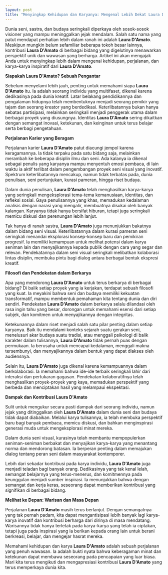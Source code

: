 ```yaml
---
layout: post
title: "Menyingkap Kehidupan dan Karyanya: Mengenal Lebih Dekat Laura D'Amato"
---
```


Dunia seni, sastra, dan budaya seringkali diperkaya oleh sosok-sosok visioner yang mampu meninggalkan jejak mendalam. Salah satu nama yang patut mendapat perhatian lebih dalam ranah ini adalah **Laura D'Amato**. Meskipun mungkin belum sefamiliar beberapa tokoh besar lainnya, kontribusi **Laura D'Amato** di berbagai bidang yang digelutinya menawarkan perspektif unik dan wawasan yang berharga. Artikel ini akan mengajak Anda untuk menyingkap lebih dalam mengenai kehidupan, perjalanan, dan karya-karya inspiratif dari **Laura D'Amato**.

**Siapakah Laura D'Amato? Sebuah Pengantar**

Sebelum menyelami lebih jauh, penting untuk memahami siapa **Laura D'Amato** itu. Ia adalah seorang individu yang multifaset, dikenal karena dedikasinya pada dunia kreatif. Latar belakang pendidikannya dan pengalaman hidupnya telah membentuknya menjadi seorang pemikir yang tajam dan seorang kreator yang berdedikasi. Keterlibatannya bukan hanya sebatas partisipasi, melainkan seringkali menjadi penggerak utama dalam berbagai proyek yang diusungnya. Identitas **Laura D'Amato** sering dikaitkan dengan semangat inovasi, ketekunan, dan keinginan untuk terus belajar serta berbagi pengetahuan.

**Perjalanan Karier yang Beragam**

Perjalanan karier **Laura D'Amato** patut diacungi jempol karena keragamannya. Ia tidak terpaku pada satu bidang saja, melainkan merambah ke beberapa disiplin ilmu dan seni. Ada kalanya ia dikenal sebagai penulis yang karyanya mampu menyentuh emosi pembaca, di lain waktu ia aktif terlibat dalam pengembangan proyek seni visual yang inovatif. Spektrum keterlibatannya mencakup, namun tidak terbatas pada, dunia penulisan, seni pertunjukan, kurasi pameran, hingga riset budaya.

Dalam dunia penulisan, **Laura D'Amato** telah menghasilkan karya-karya yang seringkali mengeksplorasi tema-tema kemanusiaan, identitas, dan refleksi sosial. Gaya penulisannya yang khas, memadukan kedalaman analisis dengan narasi yang mengalir, membuatnya disukai oleh banyak kalangan. Karyanya tidak hanya bersifat hiburan, tetapi juga seringkali memicu diskusi dan perenungan lebih lanjut.

Tak hanya di ranah sastra, **Laura D'Amato** juga menunjukkan bakatnya dalam bidang seni visual. Keterlibatannya dalam kurasi pameran seni seringkali menandai eksplorasi konsep-konsep baru dan pemikiran progresif. Ia memiliki kemampuan untuk melihat potensi dalam karya seniman lain dan menyajikannya kepada publik dengan cara yang segar dan relevan. Pendekatannya dalam seni visual seringkali melibatkan kolaborasi lintas disiplin, membuka pintu bagi dialog antara berbagai bentuk ekspresi kreatif.

**Filosofi dan Pendekatan dalam Berkarya**

Apa yang mendorong **Laura D'Amato** untuk terus berkarya di berbagai bidang? Di balik setiap proyek yang ia kerjakan, terdapat sebuah filosofi yang kuat. Ia meyakini bahwa seni dan budaya memiliki kekuatan transformatif, mampu membentuk pemahaman kita tentang dunia dan diri sendiri. Pendekatan **Laura D'Amato** dalam berkarya selalu dilandasi oleh rasa ingin tahu yang besar, dorongan untuk memahami esensi dari setiap subjek, dan komitmen untuk menyajikannya dengan integritas.

Ketekunannya dalam riset menjadi salah satu pilar penting dalam setiap karyanya. Baik itu mendalami konteks sejarah suatu gerakan seni, menelusuri akar budaya suatu tradisi, atau menggali psikologi di balik karakter dalam tulisannya, **Laura D'Amato** tidak pernah puas dengan permukaan. Ia berusaha untuk mencapai kedalaman, menggali makna tersembunyi, dan menyajikannya dalam bentuk yang dapat diakses oleh audiensnya.

Selain itu, **Laura D'Amato** juga dikenal karena kemampuannya dalam berkolaborasi. Ia memahami bahwa ide-ide terbaik seringkali lahir dari interaksi dan pertukaran gagasan. Pendekatan kolaboratifnya telah menghasilkan proyek-proyek yang kaya, memadukan perspektif yang berbeda dan menciptakan hasil yang melampaui ekspektasi.

**Dampak dan Kontribusi Laura D'Amato**

Sulit untuk mengukur secara pasti dampak dari seorang individu, namun jejak yang ditinggalkan oleh **Laura D'Amato** dalam dunia seni dan budaya tidak dapat diabaikan. Melalui karya tulisannya, ia telah membuka perspektif baru bagi banyak pembaca, memicu diskusi, dan bahkan menginspirasi generasi muda untuk mengeksplorasi minat mereka.

Dalam dunia seni visual, kurasinya telah membantu mempopulerkan seniman-seniman berbakat dan menyajikan karya-karya yang menantang norma dan mendorong batasan. Ia berperan penting dalam memajukan dialog tentang peran seni dalam masyarakat kontemporer.

Lebih dari sekadar kontribusi pada karya individu, **Laura D'Amato** juga menjadi teladan bagi banyak orang. Dedikasinya yang tak kenal lelah, semangat belajarnya yang terus-menerus, dan komitmennya pada keunggulan menjadi sumber inspirasi. Ia menunjukkan bahwa dengan semangat dan kerja keras, seseorang dapat memberikan kontribusi yang signifikan di berbagai bidang.

**Melihat ke Depan: Warisan dan Masa Depan**

Perjalanan **Laura D'Amato** masih terus berlanjut. Dengan semangatnya yang tak pernah padam, kita dapat mengantisipasi lebih banyak lagi karya-karya inovatif dan kontribusi berharga dari dirinya di masa mendatang. Warisannya tidak hanya terletak pada karya-karya yang telah ia ciptakan, tetapi juga pada inspirasi yang ia berikan kepada orang lain untuk berani berkreasi, belajar, dan mengejar hasrat mereka.

Memahami kehidupan dan karya **Laura D'Amato** adalah sebuah perjalanan yang penuh wawasan. Ia adalah bukti nyata bahwa keberagaman minat dan ketekunan dapat membawa seseorang pada pencapaian yang luar biasa. Mari kita terus mengikuti dan mengapresiasi kontribusi **Laura D'Amato** yang terus memperkaya dunia kita.
